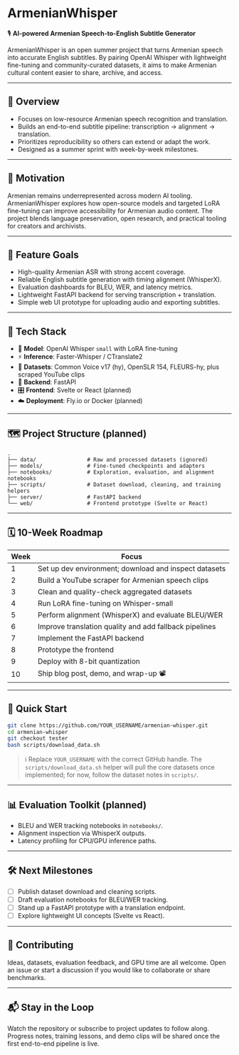 # ArmenianWhisper

🎙️ **AI-powered Armenian Speech-to-English Subtitle Generator**

ArmenianWhisper is an open summer project that turns Armenian speech into accurate English subtitles. By pairing OpenAI Whisper with lightweight fine-tuning and community-curated datasets, it aims to make Armenian cultural content easier to share, archive, and access.

---

## 📌 Overview

- Focuses on low-resource Armenian speech recognition and translation.
- Builds an end-to-end subtitle pipeline: transcription → alignment → translation.
- Prioritizes reproducibility so others can extend or adapt the work.
- Designed as a summer sprint with week-by-week milestones.

---

## 🧠 Motivation

Armenian remains underrepresented across modern AI tooling. ArmenianWhisper explores how open-source models and targeted LoRA fine-tuning can improve accessibility for Armenian audio content. The project blends language preservation, open research, and practical tooling for creators and archivists.

---

## 🌟 Feature Goals

- High-quality Armenian ASR with strong accent coverage.
- Reliable English subtitle generation with timing alignment (WhisperX).
- Evaluation dashboards for BLEU, WER, and latency metrics.
- Lightweight FastAPI backend for serving transcription + translation.
- Simple web UI prototype for uploading audio and exporting subtitles.

---

## 🔧 Tech Stack

- 🤖 **Model**: OpenAI Whisper `small` with LoRA fine-tuning
- ⚡ **Inference**: Faster-Whisper / CTranslate2
- 🧹 **Datasets**: Common Voice v17 (hy), OpenSLR 154, FLEURS-hy, plus scraped YouTube clips
- 🧱 **Backend**: FastAPI
- 🎛️ **Frontend**: Svelte or React (planned)
- ☁️ **Deployment**: Fly.io or Docker (planned)

---

## 🗺️ Project Structure (planned)

```
.
├── data/                # Raw and processed datasets (ignored)
├── models/              # Fine-tuned checkpoints and adapters
├── notebooks/           # Exploration, evaluation, and alignment notebooks
├── scripts/             # Dataset download, cleaning, and training helpers
├── server/              # FastAPI backend
└── web/                 # Frontend prototype (Svelte or React)
```

---

## 🗓️ 10-Week Roadmap

| Week | Focus |
|------|-------|
| 1 | Set up dev environment; download and inspect datasets |
| 2 | Build a YouTube scraper for Armenian speech clips |
| 3 | Clean and quality-check aggregated datasets |
| 4 | Run LoRA fine-tuning on Whisper-small |
| 5 | Perform alignment (WhisperX) and evaluate BLEU/WER |
| 6 | Improve translation quality and add fallback pipelines |
| 7 | Implement the FastAPI backend |
| 8 | Prototype the frontend |
| 9 | Deploy with 8-bit quantization |
| 10 | Ship blog post, demo, and wrap-up 📽️ |

---

## 🚀 Quick Start

```bash
git clone https://github.com/YOUR_USERNAME/armenian-whisper.git
cd armenian-whisper
git checkout tester
bash scripts/download_data.sh
```

> ℹ️ Replace `YOUR_USERNAME` with the correct GitHub handle. The `scripts/download_data.sh` helper will pull the core datasets once implemented; for now, follow the dataset notes in `scripts/`.

---

## 📊 Evaluation Toolkit (planned)

- BLEU and WER tracking notebooks in `notebooks/`.
- Alignment inspection via WhisperX outputs.
- Latency profiling for CPU/GPU inference paths.

---

## 🛠️ Next Milestones

- [ ] Publish dataset download and cleaning scripts.
- [ ] Draft evaluation notebooks for BLEU/WER tracking.
- [ ] Stand up a FastAPI prototype with a translation endpoint.
- [ ] Explore lightweight UI concepts (Svelte vs React).

---

## 🤝 Contributing

Ideas, datasets, evaluation feedback, and GPU time are all welcome. Open an issue or start a discussion if you would like to collaborate or share benchmarks.

---

## 📬 Stay in the Loop

Watch the repository or subscribe to project updates to follow along. Progress notes, training lessons, and demo clips will be shared once the first end-to-end pipeline is live.
